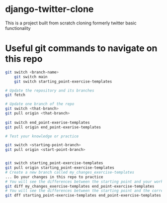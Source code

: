 # django-twitter-clone
This is a project built from scratch cloning formerly twitter basic functionality

# Useful git commands to navigate on this repo

```bash
git switch <branch-name>
    git switch main
    git switch starting_point-exercise-templates

# Update the repository and its branches
git fetch

# Update one branch of the repo
git switch <that-branch>
git pull origin <that-branch>
        
git switch end_point-exerise-templates
git pull origin end_point-exerise-templates

# Test your knowledge or practice

git switch <starting-point-branch>
git pull origin <start-point-branch> 


git switch starting_point-exercise-templates
git pull origin starting_point-exercise-templates
# Create a new branch called my_changes_exercise-templates
... Do your changes in this repo to practice
# You will see the differences between the starting point and your work
git diff my_changes_exercise-templates end_point-exercise-templates
# You will see the differences between the starting point and the corrected work
git dff starting_point-exercise-templates end_point-exercise-templates
```
